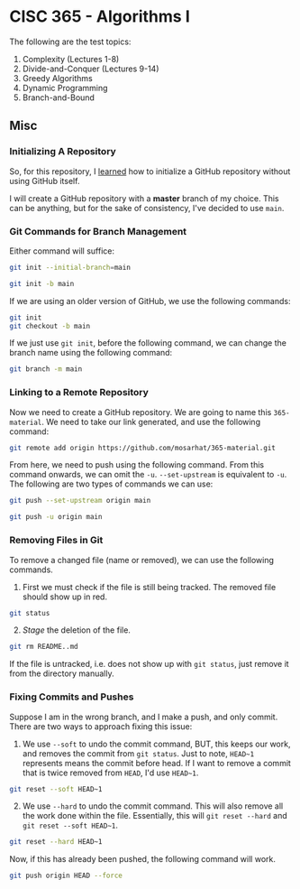 # CISC 365 - Algorithms I 

The following are the test topics:
1. Complexity (Lectures 1-8)
2. Divide-and-Conquer (Lectures 9-14)
3. Greedy Algorithms 
4. Dynamic Programming
5. Branch-and-Bound

## Misc

### Initializing A Repository 

So, for this repository, I [learned](https://stackoverflow.com/questions/42871542/how-can-i-create-a-git-repository-with-the-default-branch-name-other-than-maste) how to initialize a GitHub repository without using GitHub itself. 

I will create a GitHub repository with a **master** branch of my choice. This can be anything, but for the sake of consistency, I've decided to use ```main```.

### Git Commands for Branch Management

Either command will suffice:

```bash
git init --initial-branch=main
```
```bash
git init -b main
```

If we are using an older version of GitHub, we use the following commands:

```bash
git init
git checkout -b main
```

If we just use ```git init```, before the following command, we can change the branch name using the following command:

```bash
git branch -m main
```

### Linking to a Remote Repository

Now we need to create a GitHub repository. We are going to name this ```365-material```. We need to take our link generated, and use the following command:

```bash
git remote add origin https://github.com/mosarhat/365-material.git
```

From here, we need to push using the following command. From this command onwards, we can omit the ```-u```. ```--set-upstream``` is equivalent to ```-u```. The following are two types of commands we can use:

```bash
git push --set-upstream origin main
```

```bash
git push -u origin main
```

### Removing Files in Git

To remove a changed file (name or removed), we can use the following commands.

1. First we must check if the file is still being tracked. The removed file should show up in red.

```bash
git status
```

2. *Stage* the deletion of the file.

```bash
git rm README..md
```

If the file is untracked, i.e. does not show up with ```git status```, just remove it from the directory manually.

### Fixing Commits and Pushes

Suppose I am in the wrong branch, and I make a push, and only commit. There are two ways to approach fixing this issue:

1. We use ```--soft``` to undo the commit command, BUT, this keeps our work, and removes the commit from ```git status```. Just to note, ```HEAD~1``` represents means the commit before head. If I want to remove a commit that is twice removed from ```HEAD```, I'd use ```HEAD~1```.

```bash
git reset --soft HEAD~1
```

2. We use ```--hard``` to undo the commit command. This will also remove all the work done within the file. Essentially, this will ```git reset --hard``` and ```git reset --soft HEAD~1```.

```bash
git reset --hard HEAD~1
```

Now, if this has already been pushed, the following command will work.

```bash
git push origin HEAD --force
```

